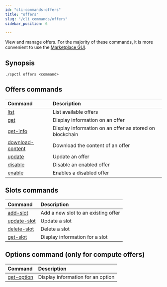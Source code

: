 ```yaml
---
id: "cli-commands-offers"
title: "offers"
slug: "/cli_commands/offers"
sidebar_position: 6

---
```


View and manage offers. For the majority of these commands, it is more convenient to use the [Marketplace GUI](/developers/marketplace).

## Synopsis

```
./spctl offers <command>
```

## Offers commands

| **Command**                                                                 | **Description**                                                    |
|:----------------------------------------------------------------------------|:-------------------------------------------------------------------|
| [list](/developers/cli_commands/offers/offers/list)                         | List available offers                                            |
| [get](/developers/cli_commands/offers/offers/get)                           | Display information on an offer                        |
| [get-info](/developers/cli_commands/offers/offers/get-info)                 | Display information on an offer as stored on blockchain|
| [download-content](/developers/cli_commands/offers/offers/download-content) | Download the content of an offer                         |
| [update](/developers/cli_commands/offers/offers/update)                     | Update an offer                                          |
| [disable](/developers/cli_commands/offers/offers/disable)                   | Disable an enabled offer                                 |
| [enable](/developers/cli_commands/offers/offers/enable)                     | Enables a disabled offer                                 |

## Slots commands

| **Command**                                                      | **Description**                           |
|:-----------------------------------------------------------------|:------------------------------------------|
| [add-slot](/developers/cli_commands/offers/slots/add-slot)       | Add a new slot to an existing offer     |
| [update-slot](/developers/cli_commands/offers/slots/update-slot) | Update a slot                  |
| [delete-slot](/developers/cli_commands/offers/slots/delete-slot) | Delete a slot                  |
| [get-slot](/developers/cli_commands/offers/slots/get-slot)       | Display information for a slot |

## Options command (only for compute offers)

| **Command**                                                            | **Description**                                                    |
|:-----------------------------------------------------------------------|:-------------------------------------------------------------------|
| [get-option](/developers/cli_commands/offers/options/get-option)       | Display information for an option |



